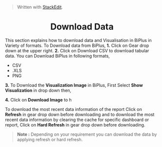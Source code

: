 


> Written with [StackEdit](https://stackedit.io/).

<center><h1>Download Data</h1></center>

This section explains how to download data and Visualisation in BiPlus in Variety of formats.
To Download data from BiPlus, 
**1.** Click on Gear drop down at the upper right. 
**2.** Click on Download CSV to download tabular data.
 You can Download BiPlus in following formats,
 - CSV
 - .XLS
-  PNG

**3.**  To Download the **Visualization Image** in BiPlus, First Select **Show Visualization** in drop down then,

**4.** Click on **Download Image** to h

 To download the most recent data information of the report Click on **Refresh** in gear drop down before downloading and to download the most recent data information by clearing the cache for specific dashboard or report, Click on **Hard Refresh** in gear drop down before downloading. 

> **Note :** Depending on your requirement you can download the data by applying refresh or hard refresh.
<!--stackedit_data:
eyJoaXN0b3J5IjpbMjc0NjQwNDI5LC01NDk4MDI3NzIsLTE5OD
gzNzMzMjEsLTE4NTYxMjI4ODYsLTk4ODUyODY5OSw4ODcyOTk4
OSw2NTMwNDQ1NTNdfQ==
-->